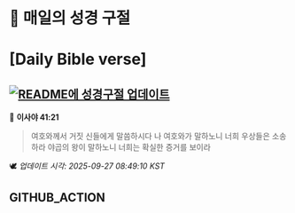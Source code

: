 # 🙏 매일의 성경 구절
# [Daily Bible verse]
## [![README에 성경구절 업데이트](https://github.com/DONGSUKA/first_test/actions/workflows/update-readme-bible.yml/badge.svg)](https://github.com/DONGSUKA/first_test/actions/workflows/update-readme-bible.yml)
<!-- START_BIBLE_VERSE -->
📖 **이사야 41:21**
> 여호와께서 거짓 신들에게 말씀하시다 나 여호와가 말하노니 너희 우상들은 소송하라 야곱의 왕이 말하노니 너희는 확실한 증거를 보이라

🕊️ _업데이트 시각: 2025-09-27 08:49:10 KST_
  <!-- END_BIBLE_VERSE -->
## GITHUB_ACTION
